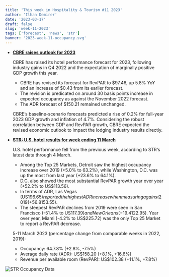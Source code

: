 ```yaml
---
title: 'This week in Hospitality & Tourism #11 2023'
author: 'Ilhan Demirer'
date: '2023-03-17'
draft: false
slug: 'week-11-2023'
tags: ['forecast', 'news', 'str']
banner: '2023-week-11-occupancy.svg'
---
```


- **[CBRE raises outlook for 2023](https://hotelsmag.com/news/cbre-raises-hotel-outlook-for-2023/)**

  CBRE has raised its hotel performance forecast for 2023, following industry gains in Q4 2022 and the expectation of marginally positive GDP growth this year.

  - CBRE has revised its forecast for RevPAR to $97.46, up 5.8% YoY and an increase of $0.43 from its earlier forecast.
  - The revision is predicated on around 30 basis points increase in expected occupancy as against the November 2022 forecast.
  - The ADR forecast of $150.21 remained unchanged.

  CBRE’s baseline-scenario forecasts predicted a rise of 0.2% for full-year 2023 GDP growth and inflation of 4.7%. Considering the robust correlation between GDP and RevPAR growth, CBRE expected the revised economic outlook to impact the lodging industry results directly.

- **[STR: U.S. hotel results for week ending 11 March](https://str.com/press-release/str-us-hotel-results-week-ending-11-march)**

  U.S. hotel performance fell from the previous week, according to STR‘s latest data through 4 March.

  - Among the Top 25 Markets, Detroit saw the highest occupancy increase over 2019 (+5.0% to 63.2%), while Washington, D.C. was up the most from last year (+23.6% to 64.1%).
  - D.C. also showed the most substantial RevPAR growth year over year (+52.2% to US$113.56).
  - In terms of ADR, Las Vegas (US$196.65) reported the highest ADR increase when measuring against 2019 (+56.8%) and 2022 (+33.7%). Las Vegas also saw the largest jump in RevPAR over 2019 (+54.3% to US$153.55).
  - The steepest RevPAR declines from 2019 were seen in San Francisco (-51.4% to US$117.39) and New Orleans (-19.4% to US$122.95). Year over year, Miami (-4.2% to US$225.72) was the only Top 25 Market to report a RevPAR decrease.

  5-11 March 2023 (percentage change from comparable weeks in 2022, 2019):

  - Occupancy: 64.7.8% (+2.8%, -7.5%)
  - Average daily rate (ADR): US$158.20 (+8.1%, +16.6%)
  - Revenue per available room (RevPAR): US$102.38 (+11.1%, +7.8%)

![STR Occupancy Data](/images/blogimages/2023-week-11-occupancy.svg)
